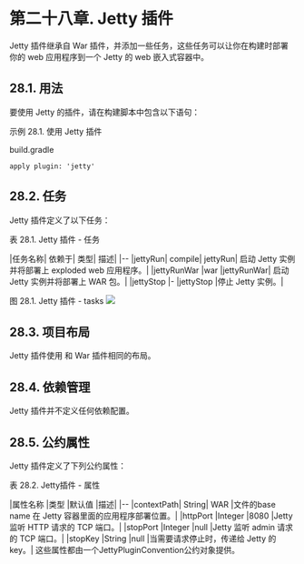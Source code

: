 # **第二十八章. Jetty 插件**
Jetty 插件继承自 War 插件，并添加一些任务，这些任务可以让你在构建时部署你的 web 应用程序到一个 Jetty 的 web 嵌入式容器中。

## **28.1. 用法**
要使用 Jetty 的插件，请在构建脚本中包含以下语句：

示例 28.1. 使用 Jetty 插件

build.gradle
```
apply plugin: 'jetty'
```

## **28.2. 任务**
Jetty 插件定义了以下任务：

表 28.1. Jetty 插件 - 任务

|任务名称|	依赖于|	类型|	描述|
|--
|jettyRun|	compile|	jettyRun|	启动 Jetty 实例并将部署上 exploded web 应用程序。|
|jettyRunWar	|war	|jettyRunWar|	启动 Jetty 实例并将部署上 WAR 包。|
|jettyStop	|-	|jettyStop	|停止 Jetty 实例。|

图 28.1. Jetty 插件 - tasks
![](https://docs.gradle.org/current/userguide/img/jettyPluginTasks.png)


## **28.3. 项目布局**
Jetty 插件使用 和 War 插件相同的布局。

## **28.4. 依赖管理**
Jetty 插件并不定义任何依赖配置。

## **28.5. 公约属性**
Jetty 插件定义了下列公约属性：

表 28.2. Jetty插件 - 属性

|属性名称	|类型	|默认值	|描述|
|--
|contextPath|	String|	WAR |文件的base name	在 Jetty 容器里面的应用程序部署位置。|
|httpPort	|Integer	|8080	|Jetty 监听 HTTP 请求的 TCP 端口。|
|stopPort	|Integer	|null	|Jetty 监听 admin 请求的 TCP 端口。|
|stopKey	|String	|null	|当需要请求停止时，传递给 Jetty 的key。|
这些属性都由一个JettyPluginConvention公约对象提供。


